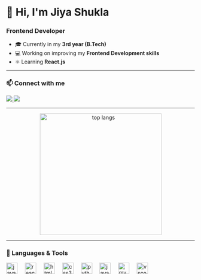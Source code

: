 # 👋 Hi, I'm Jiya Shukla  

<h3 align="left">Frontend Developer</h3> 

- 🎓 Currently in my **3rd year (B.Tech)**  
- 💻 Working on improving my **Frontend Development skills**  
- ⚛️ Learning **React.js**  

---


### 📫 Connect with me  
<a href="shuklajiya04@gmail.com">
  <img src="https://img.shields.io/badge/Gmail-D14836?style=for-the-badge&logo=gmail&logoColor=white" />
</a>
<a href="https://www.linkedin.com/in/jiya-shukla-a550bb2a9?utm_source=share&utm_campaign=share_via&utm_content=profile&utm_medium=android_app" target="_blank">
  <img src="https://img.shields.io/badge/LinkedIn-0A66C2?style=for-the-badge&logo=linkedin&logoColor=white" />
</a>

---


<div align="center">
 <img width=325 align="center" src="https://github-readme-stats.vercel.app/api/top-langs/?username=jiyxx&hide=HTML&langs_count=8&layout=compact&theme=react&border_radius=10&size_weight=0.5&count_weight=0.5&exclude_repo=github-readme-stats" alt="top langs" />
</div>

---

### 🚀 Languages & Tools  
<div align="left">
  <img src="https://skillicons.dev/icons?i=js" height="30" alt="javascript logo"  />
  <img width="12" />
  <img src="https://skillicons.dev/icons?i=react" height="30" alt="react logo"  />
  <img width="12" />
  <img src="https://skillicons.dev/icons?i=html" height="30" alt="html5 logo"  />
  <img width="12" />
  <img src="https://skillicons.dev/icons?i=css" height="30" alt="css3 logo"  />
  <img width="12" />
  <img src="https://skillicons.dev/icons?i=py" height="30" alt="python logo"  />
  <img width="12" />
  <img src="https://skillicons.dev/icons?i=java" height="30" alt="java logo"  />
  <img width="12" />
  <img src="https://skillicons.dev/icons?i=mysql" height="30" alt="mysql logo"  />
  <img width="12" />
  <img src="https://skillicons.dev/icons?i=vscode" height="30" alt="vscode logo"  /
</div>

